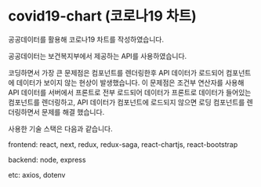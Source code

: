 # covid19-chart (코로나19 차트)
공공데이터를 활용해 코로나19 차트를 작성하였습니다.

공공데이터는 보건복지부에서 제공하는 API를 사용하였습니다.

코딩하면서 가장 큰 문제점은 컴포넌트를 렌더링한후 API 데이터가 로드되어 컴포넌트에 데이터가 보이지 않는 현상이 발생했습니다. 
이 문제점은 조건부 연산자를 사용해 API 데이터를 서버에서 프론트로 전부 로드되어 데이터가 프론트로  데이터가 들어있는 컴포넌트를 렌더링하고, API 데이터가 컴포넌트에 로드되지 않으면 로딩 컴포넌트를 
렌더링하면서 문제를 해결 했습니다.

사용한 기술 스택은 다음과 같습니다.

frontend: react, next, redux, redux-saga, react-chartjs, react-bootstrap

backend: node, express

etc: axios, dotenv
